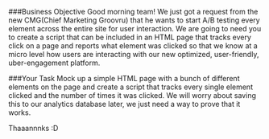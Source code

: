 ###Business Objective
Good morning team! We just got a request from the new CMG(Chief Marketing Groovru) that he wants to start A/B testing every element across the entire site for user interaction. We are going to need you to create a script that can be included in an HTML page that tracks every click on a page and reports what element was clicked so that we know at a micro level how users are interacting with our new optimized, user-friendly, uber-engagement platform.

###Your Task
Mock up a simple HTML page with a bunch of different elements on the page and create a script that tracks every single element clicked and the number of times it was clicked. We will worry about saving this to our analytics database later, we just need a way to prove that it works.

Thaaannnks :D